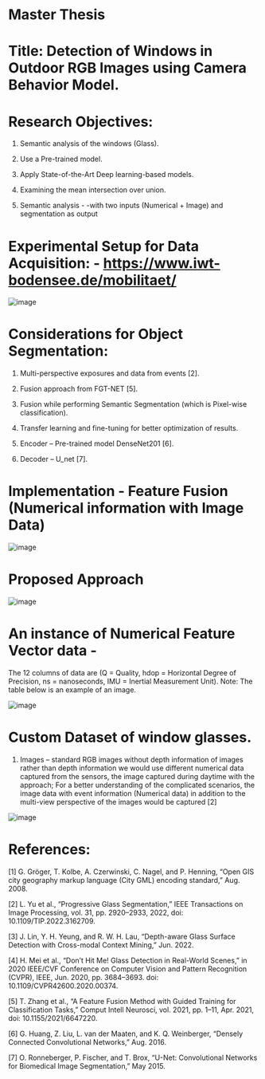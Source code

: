# Master Thesis

# Title: Detection of Windows in Outdoor RGB Images using Camera Behavior Model.


# Research Objectives:
1. Semantic analysis of the windows (Glass).

2. Use a Pre-trained model.

3. Apply State-of-the-Art Deep learning-based models.

4. Examining the mean intersection over union.

5. Semantic analysis - -with two inputs (Numerical + Image) and segmentation as output


# Experimental Setup for Data Acquisition: - https://www.iwt-bodensee.de/mobilitaet/ 

![image](https://github.com/user-attachments/assets/b67d9c0e-5bc1-4632-a4eb-5efd88cac9ca)


   
# Considerations for Object Segmentation:
1. Multi-perspective exposures and data from events [2].

2.  Fusion approach from FGT-NET [5].


3. Fusion while performing Semantic Segmentation (which is Pixel-wise classification).


4. Transfer learning and fine-tuning  for better optimization of results.

 
5. Encoder – Pre-trained model DenseNet201 [6].


6. Decoder – U_net [7].


# Implementation - Feature Fusion (Numerical information with Image Data)
![image](https://github.com/user-attachments/assets/8d71ad1c-bf2d-476c-9bed-923164cd876c)

# Proposed Approach
![image](https://github.com/user-attachments/assets/0bfdffc0-d206-433f-b44e-6d0eb8fe3f3d)



# An instance of Numerical Feature Vector data -
The 12 columns of data are 
(Q = Quality, hdop = Horizontal Degree of 
Precision, ns = nanoseconds, IMU = Inertial Measurement Unit). Note: The table below is an 
example of an image.

![image](https://github.com/user-attachments/assets/2bb1f7ce-66f5-4ebb-a228-c8e755616856)


# Custom Dataset of window glasses. 

1. Images – standard RGB images without depth information of images rather than depth information we would use different numerical data captured from the sensors, the image captured during daytime with the approach; For a better understanding of the complicated scenarios, the image data with event information (Numerical data) in addition to the multi-view perspective of the images would be captured [2]

![image](https://github.com/user-attachments/assets/1f4d58fb-0c82-48bc-928e-231c9539aea3)






# References:

[1] G. Gröger, T. Kolbe, A. Czerwinski, C. Nagel, and P. Henning, “Open GIS city geography markup language (City GML) encoding standard,” Aug. 2008.


[2] L. Yu et al., “Progressive Glass Segmentation,” IEEE Transactions on Image Processing, vol. 31, pp. 2920–2933, 2022, doi: 10.1109/TIP.2022.3162709. 


[3] J. Lin, Y. H. Yeung, and R. W. H. Lau, “Depth-aware Glass Surface Detection with Cross-modal Context Mining,” Jun. 2022. 


[4] H. Mei et al., “Don’t Hit Me! Glass Detection in Real-World Scenes,” in 2020 IEEE/CVF Conference on Computer Vision and Pattern Recognition (CVPR), IEEE, Jun. 2020, pp. 3684–3693. doi: 10.1109/CVPR42600.2020.00374.


[5] T. Zhang et al., “A Feature Fusion Method with Guided Training for Classification Tasks,” Comput Intell Neurosci, vol. 2021, pp. 1–11, Apr. 2021, doi: 10.1155/2021/6647220.


[6] G. Huang, Z. Liu, L. van der Maaten, and K. Q. Weinberger, “Densely Connected Convolutional Networks,” Aug. 2016.


[7] O. Ronneberger, P. Fischer, and T. Brox, “U-Net: Convolutional Networks for Biomedical Image Segmentation,” May 2015.

